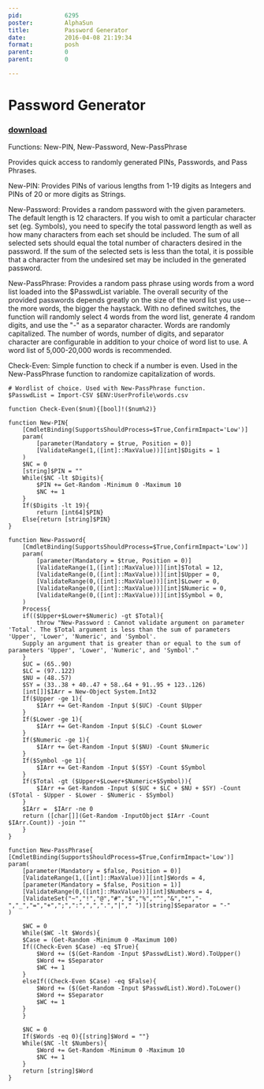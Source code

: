 ```yaml
---
pid:            6295
poster:         AlphaSun
title:          Password Generator
date:           2016-04-08 21:19:34
format:         posh
parent:         0
parent:         0

---
```


# Password Generator

### [download](6295.ps1)

Functions: New-PIN, New-Password, New-PassPhrase

Provides quick access to randomly generated PINs, Passwords, and Pass Phrases.

New-PIN: Provides PINs of various lengths from 1-19 digits as Integers and PINs of 20 or more digits as Strings.

New-Password: Provides a random password with the given parameters. The default length is 12 characters. If you wish to omit a particular character set (eg. Symbols), you need to specify the total password length as well as how many characters from each set should be included. The sum of all selected sets should equal the total number of characters desired in the password. If the sum of the selected sets is less than the total, it is possible that a character from the undesired set may be included in the generated password.

New-PassPhrase: Provides a random pass phrase using words from a word list loaded into the $PasswdList variable. The overall security of the provided passwords depends greatly on the size of the word list you use--the more words, the bigger the haystack. With no defined switches, the function will randomly select 4 words from the word list, generate 4 random digits, and use the "-" as a separator character. Words are randomly capitalized. The number of words, number of digits, and separator character are configurable in addition to your choice of word list to use. A word list of 5,000-20,000 words is recommended.

Check-Even: Simple function to check if a number is even. Used in the New-PassPhrase function to randomize capitalization of words.

```posh
# Wordlist of choice. Used with New-PassPhrase function.
$PasswdList = Import-CSV $ENV:UserProfile\words.csv

function Check-Even($num){[bool]!($num%2)}

function New-PIN{ 
	[CmdletBinding(SupportsShouldProcess=$True,ConfirmImpact='Low')] 
	param( 
		[parameter(Mandatory = $true, Position = 0)] 
		[ValidateRange(1,([int]::MaxValue))][int]$Digits = 1 
	) 
	$NC = 0
	[string]$PIN = ""
	While($NC -lt $Digits){
		$PIN += Get-Random -Minimum 0 -Maximum 10
		$NC += 1
	} 
	If($Digits -lt 19){
		return [int64]$PIN}
	Else{return [string]$PIN}
}

function New-Password{ 
    [CmdletBinding(SupportsShouldProcess=$True,ConfirmImpact='Low')] 
    param( 
        [parameter(Mandatory = $true, Position = 0)] 
        [ValidateRange(1,([int]::MaxValue))][int]$Total = 12,
        [ValidateRange(0,([int]::MaxValue))][int]$Upper = 0,
        [ValidateRange(0,([int]::MaxValue))][int]$Lower = 0,
        [ValidateRange(0,([int]::MaxValue))][int]$Numeric = 0,
        [ValidateRange(0,([int]::MaxValue))][int]$Symbol = 0,
    ) 
    Process{ 
    if(($Upper+$Lower+$Numeric) -gt $Total){ 
        throw "New-Password : Cannot validate argument on parameter 'Total'. The $Total argument is less than the sum of parameters 'Upper', 'Lower', 'Numeric', and 'Symbol'. 
    Supply an argument that is greater than or equal to the sum of parameters 'Upper', 'Lower', 'Numeric', and 'Symbol'." 
    } 
	$UC = (65..90)
	$LC = (97..122)
	$NU = (48..57)
	$SY = (33..38 + 40..47 + 58..64 + 91..95 + 123..126)
    [int[]]$IArr = New-Object System.Int32 
    If($Upper -ge 1){ 
        $IArr += Get-Random -Input $($UC) -Count $Upper 
    } 
    If($Lower -ge 1){ 
        $IArr += Get-Random -Input $($LC) -Count $Lower 
    } 
    If($Numeric -ge 1){ 
        $IArr += Get-Random -Input $($NU) -Count $Numeric 
    } 
    If($Symbol -ge 1){ 
        $IArr += Get-Random -Input $($SY) -Count $Symbol 
    } 
    If($Total -gt ($Upper+$Lower+$Numeric+$Symbol)){ 
        $IArr += Get-Random -Input $($UC + $LC + $NU + $SY) -Count ($Total - $Upper - $Lower - $Numeric - $Symbol) 
    } 
    $IArr =  $IArr -ne 0 
    return ([char[]](Get-Random -InputObject $IArr -Count $IArr.Count)) -join "" 
    } 
}

function New-PassPhrase{ 
[CmdletBinding(SupportsShouldProcess=$True,ConfirmImpact='Low')] 
param( 
	[parameter(Mandatory = $false, Position = 0)] 
	[ValidateRange(1,([int]::MaxValue))][int]$Words = 4,
	[parameter(Mandatory = $false, Position = 1)] 
	[ValidateRange(0,([int]::MaxValue))][int]$Numbers = 4,
	[ValidateSet("~","!","@","#","$","%","^","&","*","-","_","=","+",";",":",",",".","|"," ")][string]$Separator = "-"
) 

	$WC = 0
	While($WC -lt $Words){
	$Case = (Get-Random -Minimum 0 -Maximum 100)
	If((Check-Even $Case) -eq $True){ 
		$Word += ($(Get-Random -Input $PasswdList).Word).ToUpper()
		$Word += $Separator
		$WC += 1
	} 
	elseIf((Check-Even $Case) -eq $False){
		$Word += ($(Get-Random -Input $PasswdList).Word).ToLower()
		$Word += $Separator
		$WC += 1
	}
	}

	$NC = 0
	If($Words -eq 0){[string]$Word = ""}
	While($NC -lt $Numbers){
		$Word += Get-Random -Minimum 0 -Maximum 10
		$NC += 1
	} 
	return [string]$Word
}


```
